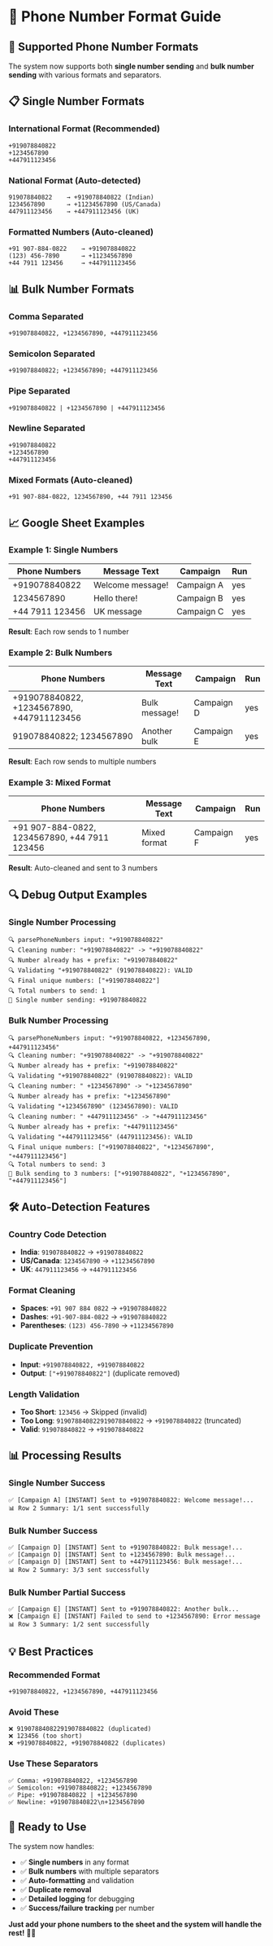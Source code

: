 # 📱 Phone Number Format Guide

## 🎯 **Supported Phone Number Formats**

The system now supports both **single number sending** and **bulk number sending** with various formats and separators.

## 📋 **Single Number Formats**

### **International Format (Recommended)**
```
+919078840822
+1234567890
+447911123456
```

### **National Format (Auto-detected)**
```
919078840822    → +919078840822 (Indian)
1234567890      → +11234567890 (US/Canada)
447911123456    → +447911123456 (UK)
```

### **Formatted Numbers (Auto-cleaned)**
```
+91 907-884-0822    → +919078840822
(123) 456-7890      → +11234567890
+44 7911 123456     → +447911123456
```

## 📊 **Bulk Number Formats**

### **Comma Separated**
```
+919078840822, +1234567890, +447911123456
```

### **Semicolon Separated**
```
+919078840822; +1234567890; +447911123456
```

### **Pipe Separated**
```
+919078840822 | +1234567890 | +447911123456
```

### **Newline Separated**
```
+919078840822
+1234567890
+447911123456
```

### **Mixed Formats (Auto-cleaned)**
```
+91 907-884-0822, 1234567890, +44 7911 123456
```

## 📈 **Google Sheet Examples**

### **Example 1: Single Numbers**
| Phone Numbers | Message Text | Campaign | Run |
|---------------|--------------|----------|-----|
| +919078840822 | Welcome message! | Campaign A | yes |
| 1234567890 | Hello there! | Campaign B | yes |
| +44 7911 123456 | UK message | Campaign C | yes |

**Result**: Each row sends to 1 number

### **Example 2: Bulk Numbers**
| Phone Numbers | Message Text | Campaign | Run |
|---------------|--------------|----------|-----|
| +919078840822, +1234567890, +447911123456 | Bulk message! | Campaign D | yes |
| 919078840822; 1234567890 | Another bulk | Campaign E | yes |

**Result**: Each row sends to multiple numbers

### **Example 3: Mixed Format**
| Phone Numbers | Message Text | Campaign | Run |
|---------------|--------------|----------|-----|
| +91 907-884-0822, 1234567890, +44 7911 123456 | Mixed format | Campaign F | yes |

**Result**: Auto-cleaned and sent to 3 numbers

## 🔍 **Debug Output Examples**

### **Single Number Processing**
```
🔍 parsePhoneNumbers input: "+919078840822"
🔍 Cleaning number: "+919078840822" -> "+919078840822"
🔍 Number already has + prefix: "+919078840822"
🔍 Validating "+919078840822" (919078840822): VALID
🔍 Final unique numbers: ["+919078840822"]
🔍 Total numbers to send: 1
📱 Single number sending: +919078840822
```

### **Bulk Number Processing**
```
🔍 parsePhoneNumbers input: "+919078840822, +1234567890, +447911123456"
🔍 Cleaning number: "+919078840822" -> "+919078840822"
🔍 Number already has + prefix: "+919078840822"
🔍 Validating "+919078840822" (919078840822): VALID
🔍 Cleaning number: " +1234567890" -> "+1234567890"
🔍 Number already has + prefix: "+1234567890"
🔍 Validating "+1234567890" (1234567890): VALID
🔍 Cleaning number: " +447911123456" -> "+447911123456"
🔍 Number already has + prefix: "+447911123456"
🔍 Validating "+447911123456" (447911123456): VALID
🔍 Final unique numbers: ["+919078840822", "+1234567890", "+447911123456"]
🔍 Total numbers to send: 3
📱 Bulk sending to 3 numbers: ["+919078840822", "+1234567890", "+447911123456"]
```

## 🛠️ **Auto-Detection Features**

### **Country Code Detection**
- **India**: `919078840822` → `+919078840822`
- **US/Canada**: `1234567890` → `+11234567890`
- **UK**: `447911123456` → `+447911123456`

### **Format Cleaning**
- **Spaces**: `+91 907 884 0822` → `+919078840822`
- **Dashes**: `+91-907-884-0822` → `+919078840822`
- **Parentheses**: `(123) 456-7890` → `+11234567890`

### **Duplicate Prevention**
- **Input**: `+919078840822, +919078840822`
- **Output**: `["+919078840822"]` (duplicate removed)

### **Length Validation**
- **Too Short**: `123456` → Skipped (invalid)
- **Too Long**: `919078840822919078840822` → `+919078840822` (truncated)
- **Valid**: `919078840822` → `+919078840822`

## 📊 **Processing Results**

### **Single Number Success**
```
✅ [Campaign A] [INSTANT] Sent to +919078840822: Welcome message!...
📊 Row 2 Summary: 1/1 sent successfully
```

### **Bulk Number Success**
```
✅ [Campaign D] [INSTANT] Sent to +919078840822: Bulk message!...
✅ [Campaign D] [INSTANT] Sent to +1234567890: Bulk message!...
✅ [Campaign D] [INSTANT] Sent to +447911123456: Bulk message!...
📊 Row 2 Summary: 3/3 sent successfully
```

### **Bulk Number Partial Success**
```
✅ [Campaign E] [INSTANT] Sent to +919078840822: Another bulk...
❌ [Campaign E] [INSTANT] Failed to send to +1234567890: Error message
📊 Row 3 Summary: 1/2 sent successfully
```

## 💡 **Best Practices**

### **Recommended Format**
```
+919078840822, +1234567890, +447911123456
```

### **Avoid These**
```
❌ 919078840822919078840822 (duplicated)
❌ 123456 (too short)
❌ +919078840822, +919078840822 (duplicates)
```

### **Use These Separators**
```
✅ Comma: +919078840822, +1234567890
✅ Semicolon: +919078840822; +1234567890
✅ Pipe: +919078840822 | +1234567890
✅ Newline: +919078840822\n+1234567890
```

## 🚀 **Ready to Use**

The system now handles:
- ✅ **Single numbers** in any format
- ✅ **Bulk numbers** with multiple separators
- ✅ **Auto-formatting** and validation
- ✅ **Duplicate removal**
- ✅ **Detailed logging** for debugging
- ✅ **Success/failure tracking** per number

**Just add your phone numbers to the sheet and the system will handle the rest!** 📱✨ 